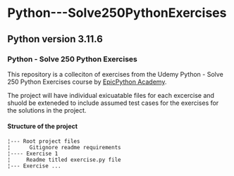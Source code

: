 # Python---Solve250PythonExercises
## Python version 3.11.6
### Python - Solve 250 Python Exercises
This repository is a colleciton of exercises from the Udemy Python - Solve 250 Python Exercises course by [EpicPython Academy](https://mms.udemy.com/user/inteldev-technologies/).


The project will have individual exicuatable files for each excercise and shuold be exteneded to include assumed test cases for the exercises for the solutions in the project. 
#### Structure of the project 
```
¦--- Root project files
¦      Gitignore readme requirements  
¦---- Exercise 1
¦     Readme titled exercise.py file
¦--- Exercise ...

```
 

